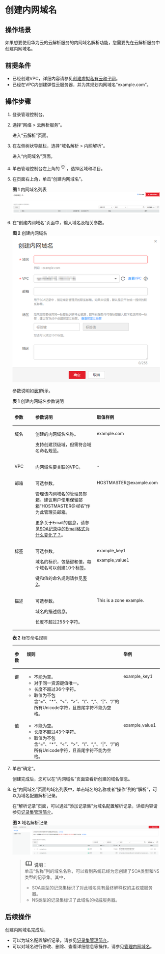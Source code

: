 # 创建内网域名<a name="zh-cn_topic_0057773658"></a>

## 操作场景<a name="section17322104314220"></a>

如果想要使用华为云的云解析服务的内网域名解析功能，您需要先在云解析服务中创建内网域名。

## 前提条件<a name="section1342411413431"></a>

-   已经创建VPC，详细内容请参见[创建虚拟私有云和子网](https://support.huaweicloud.com/usermanual-vpc/zh-cn_topic_0013935842.html)。
-   已经在VPC内创建弹性云服务器，并为其规划内网域名“example.com”。

## 操作步骤<a name="section16592461611"></a>

1.  登录管理控制台。
2.  选择“网络 \> 云解析服务”。

    进入“云解析”页面。

3.  在左侧树状导航栏，选择“域名解析 \> 内网解析”。

    进入“内网域名”页面。

4.  单击管理控制台左上角的![](figures/icon-region.png)，选择区域和项目。
5.  在页面右上角，单击“创建内网域名”。

    **图 1**  内网域名列表<a name="fig11152420155920"></a>  
    ![](figures/内网域名列表.png "内网域名列表")

6.  在“创建内网域名”页面中，输入域名及相关参数。

    **图 2**  创建内网域名<a name="zh-cn_topic_0138290710_fig21917828235540"></a>  
    ![](figures/创建内网域名.png "创建内网域名")

    参数说明如[表1](#zh-cn_topic_0138290710_zh-cn_topic_0035467699_table2052132816642)所示。

    **表 1**  创建内网域名参数说明

    <a name="zh-cn_topic_0138290710_zh-cn_topic_0035467699_table2052132816642"></a>
    <table><thead align="left"><tr id="zh-cn_topic_0138290710_zh-cn_topic_0035467699_row5957484916642"><th class="cellrowborder" valign="top" width="18.11%" id="mcps1.2.4.1.1"><p id="zh-cn_topic_0138290710_zh-cn_topic_0035467699_p1063011916642"><a name="zh-cn_topic_0138290710_zh-cn_topic_0035467699_p1063011916642"></a><a name="zh-cn_topic_0138290710_zh-cn_topic_0035467699_p1063011916642"></a>参数</p>
    </th>
    <th class="cellrowborder" valign="top" width="50.629999999999995%" id="mcps1.2.4.1.2"><p id="zh-cn_topic_0138290710_zh-cn_topic_0035467699_p5573330716642"><a name="zh-cn_topic_0138290710_zh-cn_topic_0035467699_p5573330716642"></a><a name="zh-cn_topic_0138290710_zh-cn_topic_0035467699_p5573330716642"></a>参数说明</p>
    </th>
    <th class="cellrowborder" valign="top" width="31.259999999999998%" id="mcps1.2.4.1.3"><p id="zh-cn_topic_0138290710_zh-cn_topic_0035467699_p1810404816642"><a name="zh-cn_topic_0138290710_zh-cn_topic_0035467699_p1810404816642"></a><a name="zh-cn_topic_0138290710_zh-cn_topic_0035467699_p1810404816642"></a>取值样例</p>
    </th>
    </tr>
    </thead>
    <tbody><tr id="zh-cn_topic_0138290710_zh-cn_topic_0035467699_row2871871016642"><td class="cellrowborder" valign="top" width="18.11%" headers="mcps1.2.4.1.1 "><p id="zh-cn_topic_0138290710_zh-cn_topic_0035467699_p4451420716642"><a name="zh-cn_topic_0138290710_zh-cn_topic_0035467699_p4451420716642"></a><a name="zh-cn_topic_0138290710_zh-cn_topic_0035467699_p4451420716642"></a>域名</p>
    </td>
    <td class="cellrowborder" valign="top" width="50.629999999999995%" headers="mcps1.2.4.1.2 "><p id="zh-cn_topic_0138290710_zh-cn_topic_0035467699_p41211101203154"><a name="zh-cn_topic_0138290710_zh-cn_topic_0035467699_p41211101203154"></a><a name="zh-cn_topic_0138290710_zh-cn_topic_0035467699_p41211101203154"></a>创建的内网域名名称。</p>
    <p id="zh-cn_topic_0138290710_p58045962204247"><a name="zh-cn_topic_0138290710_p58045962204247"></a><a name="zh-cn_topic_0138290710_p58045962204247"></a>支持创建顶级域，但需符合域名命名规范。</p>
    </td>
    <td class="cellrowborder" valign="top" width="31.259999999999998%" headers="mcps1.2.4.1.3 "><p id="zh-cn_topic_0138290710_zh-cn_topic_0035467699_p6704856616642"><a name="zh-cn_topic_0138290710_zh-cn_topic_0035467699_p6704856616642"></a><a name="zh-cn_topic_0138290710_zh-cn_topic_0035467699_p6704856616642"></a>example.com</p>
    </td>
    </tr>
    <tr id="zh-cn_topic_0138290710_row16069279235858"><td class="cellrowborder" valign="top" width="18.11%" headers="mcps1.2.4.1.1 "><p id="zh-cn_topic_0138290710_p10405784235858"><a name="zh-cn_topic_0138290710_p10405784235858"></a><a name="zh-cn_topic_0138290710_p10405784235858"></a>VPC</p>
    </td>
    <td class="cellrowborder" valign="top" width="50.629999999999995%" headers="mcps1.2.4.1.2 "><p id="zh-cn_topic_0138290710_p37562215235858"><a name="zh-cn_topic_0138290710_p37562215235858"></a><a name="zh-cn_topic_0138290710_p37562215235858"></a>内网域名要关联的VPC。</p>
    </td>
    <td class="cellrowborder" valign="top" width="31.259999999999998%" headers="mcps1.2.4.1.3 "><p id="zh-cn_topic_0138290710_p22640607235858"><a name="zh-cn_topic_0138290710_p22640607235858"></a><a name="zh-cn_topic_0138290710_p22640607235858"></a>-</p>
    </td>
    </tr>
    <tr id="zh-cn_topic_0138290710_zh-cn_topic_0035467699_row3925088716642"><td class="cellrowborder" valign="top" width="18.11%" headers="mcps1.2.4.1.1 "><p id="zh-cn_topic_0138290710_p13135064235829"><a name="zh-cn_topic_0138290710_p13135064235829"></a><a name="zh-cn_topic_0138290710_p13135064235829"></a>邮箱</p>
    </td>
    <td class="cellrowborder" valign="top" width="50.629999999999995%" headers="mcps1.2.4.1.2 "><p id="zh-cn_topic_0138290710_p24427888103333"><a name="zh-cn_topic_0138290710_p24427888103333"></a><a name="zh-cn_topic_0138290710_p24427888103333"></a>可选参数。</p>
    <p id="zh-cn_topic_0138290710_zh-cn_topic_0035467699_p2836327016642"><a name="zh-cn_topic_0138290710_zh-cn_topic_0035467699_p2836327016642"></a><a name="zh-cn_topic_0138290710_zh-cn_topic_0035467699_p2836327016642"></a>管理该内网域名的管理员邮箱。建议用户使用保留邮箱“HOSTMASTER@<em id="zh-cn_topic_0138290710_i31584450204027"><a name="zh-cn_topic_0138290710_i31584450204027"></a><a name="zh-cn_topic_0138290710_i31584450204027"></a>域名</em>”作为此管理员邮箱。</p>
    <p id="zh-cn_topic_0138290710_p3894942320387"><a name="zh-cn_topic_0138290710_p3894942320387"></a><a name="zh-cn_topic_0138290710_p3894942320387"></a>更多关于Email的信息，请参见<a href="https://support.huaweicloud.com/dns_faq/dns_faq_009.html" target="_blank" rel="noopener noreferrer">SOA记录中的Email格式为什么变化了？</a>。</p>
    </td>
    <td class="cellrowborder" valign="top" width="31.259999999999998%" headers="mcps1.2.4.1.3 "><p id="zh-cn_topic_0138290710_zh-cn_topic_0035467699_p1572349716642"><a name="zh-cn_topic_0138290710_zh-cn_topic_0035467699_p1572349716642"></a><a name="zh-cn_topic_0138290710_zh-cn_topic_0035467699_p1572349716642"></a>HOSTMASTER@example.com</p>
    </td>
    </tr>
    <tr id="zh-cn_topic_0138290710_row648142632420"><td class="cellrowborder" valign="top" width="18.11%" headers="mcps1.2.4.1.1 "><p id="zh-cn_topic_0138290710_p18481122652416"><a name="zh-cn_topic_0138290710_p18481122652416"></a><a name="zh-cn_topic_0138290710_p18481122652416"></a>标签</p>
    </td>
    <td class="cellrowborder" valign="top" width="50.629999999999995%" headers="mcps1.2.4.1.2 "><p id="zh-cn_topic_0138290710_p18551159141412"><a name="zh-cn_topic_0138290710_p18551159141412"></a><a name="zh-cn_topic_0138290710_p18551159141412"></a>可选参数。</p>
    <p id="zh-cn_topic_0138290710_p523611212291"><a name="zh-cn_topic_0138290710_p523611212291"></a><a name="zh-cn_topic_0138290710_p523611212291"></a>域名的标识，包括键和值，每个域名可以创建10个标签。</p>
    <p id="zh-cn_topic_0138290710_p1690771316155"><a name="zh-cn_topic_0138290710_p1690771316155"></a><a name="zh-cn_topic_0138290710_p1690771316155"></a>键和值的命名规则请参见<a href="#zh-cn_topic_0138290710_table1393932617253">表2</a>。</p>
    </td>
    <td class="cellrowborder" valign="top" width="31.259999999999998%" headers="mcps1.2.4.1.3 "><p id="zh-cn_topic_0138290710_p15551259121412"><a name="zh-cn_topic_0138290710_p15551259121412"></a><a name="zh-cn_topic_0138290710_p15551259121412"></a>example_key1</p>
    <p id="zh-cn_topic_0138290710_p15031954131915"><a name="zh-cn_topic_0138290710_p15031954131915"></a><a name="zh-cn_topic_0138290710_p15031954131915"></a>example_value1</p>
    </td>
    </tr>
    <tr id="zh-cn_topic_0138290710_row197267115553"><td class="cellrowborder" valign="top" width="18.11%" headers="mcps1.2.4.1.1 "><p id="zh-cn_topic_0138290710_p196195011562"><a name="zh-cn_topic_0138290710_p196195011562"></a><a name="zh-cn_topic_0138290710_p196195011562"></a>描述</p>
    </td>
    <td class="cellrowborder" valign="top" width="50.629999999999995%" headers="mcps1.2.4.1.2 "><p id="zh-cn_topic_0138290710_p2470028111562"><a name="zh-cn_topic_0138290710_p2470028111562"></a><a name="zh-cn_topic_0138290710_p2470028111562"></a>可选参数。</p>
    <p id="zh-cn_topic_0138290710_p2097594211562"><a name="zh-cn_topic_0138290710_p2097594211562"></a><a name="zh-cn_topic_0138290710_p2097594211562"></a>域名的描述信息。</p>
    <p id="zh-cn_topic_0138290710_p5456575711562"><a name="zh-cn_topic_0138290710_p5456575711562"></a><a name="zh-cn_topic_0138290710_p5456575711562"></a>长度不超过255个字符。</p>
    </td>
    <td class="cellrowborder" valign="top" width="31.259999999999998%" headers="mcps1.2.4.1.3 "><p id="zh-cn_topic_0138290710_p5775016011562"><a name="zh-cn_topic_0138290710_p5775016011562"></a><a name="zh-cn_topic_0138290710_p5775016011562"></a>This is a zone example.</p>
    </td>
    </tr>
    </tbody>
    </table>

    **表 2**  标签命名规则

    <a name="zh-cn_topic_0138290710_table1393932617253"></a>
    <table><thead align="left"><tr id="zh-cn_topic_0138290710_zh-cn_topic_0138290753_row72901535141713"><th class="cellrowborder" valign="top" width="18.181818181818183%" id="mcps1.2.4.1.1"><p id="zh-cn_topic_0138290710_zh-cn_topic_0138290753_p132908358173"><a name="zh-cn_topic_0138290710_zh-cn_topic_0138290753_p132908358173"></a><a name="zh-cn_topic_0138290710_zh-cn_topic_0138290753_p132908358173"></a>参数</p>
    </th>
    <th class="cellrowborder" valign="top" width="50.505050505050505%" id="mcps1.2.4.1.2"><p id="zh-cn_topic_0138290710_zh-cn_topic_0138290753_p1629093517175"><a name="zh-cn_topic_0138290710_zh-cn_topic_0138290753_p1629093517175"></a><a name="zh-cn_topic_0138290710_zh-cn_topic_0138290753_p1629093517175"></a>规则</p>
    </th>
    <th class="cellrowborder" valign="top" width="31.313131313131315%" id="mcps1.2.4.1.3"><p id="zh-cn_topic_0138290710_zh-cn_topic_0138290753_p32901635141714"><a name="zh-cn_topic_0138290710_zh-cn_topic_0138290753_p32901635141714"></a><a name="zh-cn_topic_0138290710_zh-cn_topic_0138290753_p32901635141714"></a>举例</p>
    </th>
    </tr>
    </thead>
    <tbody><tr id="zh-cn_topic_0138290710_zh-cn_topic_0138290753_row52906354176"><td class="cellrowborder" valign="top" width="18.181818181818183%" headers="mcps1.2.4.1.1 "><p id="zh-cn_topic_0138290710_zh-cn_topic_0138290753_p122901235111715"><a name="zh-cn_topic_0138290710_zh-cn_topic_0138290753_p122901235111715"></a><a name="zh-cn_topic_0138290710_zh-cn_topic_0138290753_p122901235111715"></a>键</p>
    </td>
    <td class="cellrowborder" valign="top" width="50.505050505050505%" headers="mcps1.2.4.1.2 "><a name="zh-cn_topic_0138290710_zh-cn_topic_0138290753_ul46253231183"></a><a name="zh-cn_topic_0138290710_zh-cn_topic_0138290753_ul46253231183"></a><ul id="zh-cn_topic_0138290710_zh-cn_topic_0138290753_ul46253231183"><li>不能为空。</li><li>对于同一资源键值唯一。</li><li>长度不超过36个字符。</li><li>取值为不包含“=”、“*”、“&lt;”、“&gt;”、“\”、“,”、“|”、“/”的所有Unicode字符，且首尾字符不能为空格。</li></ul>
    </td>
    <td class="cellrowborder" valign="top" width="31.313131313131315%" headers="mcps1.2.4.1.3 "><p id="zh-cn_topic_0138290710_zh-cn_topic_0138290753_p12290163511720"><a name="zh-cn_topic_0138290710_zh-cn_topic_0138290753_p12290163511720"></a><a name="zh-cn_topic_0138290710_zh-cn_topic_0138290753_p12290163511720"></a>example_key1</p>
    </td>
    </tr>
    <tr id="zh-cn_topic_0138290710_zh-cn_topic_0138290753_row132900355172"><td class="cellrowborder" valign="top" width="18.181818181818183%" headers="mcps1.2.4.1.1 "><p id="zh-cn_topic_0138290710_zh-cn_topic_0138290753_p152901635181712"><a name="zh-cn_topic_0138290710_zh-cn_topic_0138290753_p152901635181712"></a><a name="zh-cn_topic_0138290710_zh-cn_topic_0138290753_p152901635181712"></a>值</p>
    </td>
    <td class="cellrowborder" valign="top" width="50.505050505050505%" headers="mcps1.2.4.1.2 "><a name="zh-cn_topic_0138290710_zh-cn_topic_0138290753_ul19648123161815"></a><a name="zh-cn_topic_0138290710_zh-cn_topic_0138290753_ul19648123161815"></a><ul id="zh-cn_topic_0138290710_zh-cn_topic_0138290753_ul19648123161815"><li>不能为空。</li><li>长度不超过43个字符。</li><li>取值为不包含“=”、“*”、“&lt;”、“&gt;”、“\”、“,”、“|”、“/”的所有Unicode字符，且首尾字符不能为空格。</li></ul>
    </td>
    <td class="cellrowborder" valign="top" width="31.313131313131315%" headers="mcps1.2.4.1.3 "><p id="zh-cn_topic_0138290710_zh-cn_topic_0138290753_p62904352179"><a name="zh-cn_topic_0138290710_zh-cn_topic_0138290753_p62904352179"></a><a name="zh-cn_topic_0138290710_zh-cn_topic_0138290753_p62904352179"></a>example_value1</p>
    </td>
    </tr>
    </tbody>
    </table>

7.  单击“确定”。

    创建完成后，您可以在“内网域名”页面查看新创建的域名信息。

8.  在“内网域名”页面的域名列表中，单击域名的名称或者“操作”列的“解析”，可以为域名配置解析记录。

    在“解析记录”页面，可以通过“添加记录集”为域名配置解析记录，详细内容请参见[记录集管理简介](记录集管理简介.md)。

    **图 3**  域名解析记录<a name="fig14474104617157"></a>  
    ![](figures/域名解析记录-2.png "域名解析记录-2")

    >![](public_sys-resources/icon-note.gif) **说明：**   
    >单击“名称”列的域名名称，可以看到系统已经为您创建了SOA类型和NS类型的记录集。其中，  
    >-   SOA类型的记录集标识了对此域名具有最终解释权的主权威服务器。  
    >-   NS类型的记录集标识了此域名的权威服务器。  


## 后续操作<a name="section5807312195"></a>

创建内网域名完成后，

-   可以为域名配置解析记录，请参见[记录集管理简介](记录集管理简介.md)。
-   可以对域名进行修改、删除、查看详细信息等操作，请参见[管理内网域名](管理内网域名.md)。

